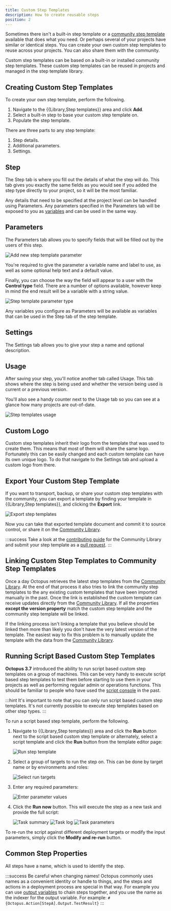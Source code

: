 ```yaml
---
title: Custom Step Templates
description: How to create reusable steps
position: 2
---
```


Sometimes there isn't a built-in step template or a [community step template](/docs/deployment-process/steps/community-step-templates.md) available that does what you need. Or perhaps several of your projects have similar or identical steps. You can create your own custom step templates to reuse across your projects. You can also share them with the community.

Custom step templates can be based on a built-in or installed community step templates. These custom step templates can be reused in projects and managed in the step template library.

## Creating Custom Step Templates

To create your own step template, perform the following.

1. Navigate to the {{Library,Step templates}} area and click **Add**.
2. Select a built-in step to base your custom step template on.  
3. Populate the step template. 

There are three parts to any step template:

1. Step details.
2. Additional parameters.
3. Settings.

## Step

The Step tab is where you fill out the details of what the step will do. This tab gives you exactly the same fields as you would see if you added the step type directly to your project, so it will be the most familiar.

Any details that need to be specified at the project level can be handled using Parameters. Any parameters specified in the Parameters tab will be exposed to you as [variables](/docs/deployment-process/variables/index.md) and can be used in the same way.

## Parameters

The Parameters tab allows you to specify fields that will be filled out by the users of this step.

![Add new step template parameter](step-templates-new-parameter.png "width=500")

You're required to give the parameter a variable name and label to use, as well as some optional help text and a default value.

Finally, you can choose the way the field will appear to a user with the **Control type** field. There are a number of options available, however keep in mind the end result will be a variable with a string value.

![Step template parameter type](step-templates-parameter-type.png "width=500")

Any variables you configure as Parameters will be available as variables that can be used in the Step tab of the step template.

## Settings

The Settings tab allows you to give your step a name and optional description.

## Usage

After saving your step, you'll notice another tab called Usage. This tab shows where the step is being used and whether the version being used is current or a previous version.

You'll also see a handy counter next to the Usage tab so you can see at a glance how many projects are out-of-date.

![Step templates usage](step-templates-usage.png "width=500")

## Custom Logo

Custom step templates inherit their logo from the template that was used to create them. This means that most of them will share the same logo. Fortunately this can be easily changed and each custom template can have its own unique logo. To do that navigate to the Settings tab and upload a custom logo from there.

## Export Your Custom Step Template

If you want to transport, backup, or share your custom step templates with the community, you can export a template by finding your template in {{Library,Step templates}}, and clicking the **Export** link.

![Export step templates](step-templates-export.png "width=500")

Now you can take that exported template document and commit it to source control, or share it on the [Community Library](https://library.octopus.com/).

:::success
Take a look at the [contributing guide](https://github.com/OctopusDeploy/Library/blob/master/.github/CONTRIBUTING.md) for the Community Library and submit your step template as a [pull request](https://github.com/OctopusDeploy/Library/pulls).
:::

## Linking Custom Step Templates to Community Step Templates

Once a day Octopus retrieves the latest step templates from the [Community Library](https://library.octopus.com/). At the end of that process it also tries to link the community step templates to the any existing custom templates that have been imported manually in the past. Once the link is established the custom template can receive updates directly from the [Community Library](https://library.octopus.com/). If all the properties **except the version property** match the custom step template and the community step template will be linked.

If the linking process isn't linking a template that you believe should be linked then more than likely you don't have the very latest version of the template. The easiest way to fix this problem is to manually update the template with the data from the [Community Library](https://library.octopus.com/).

## Running Script Based Custom Step Templates

**Octopus 3.7** introduced the ability to run script based custom step templates on a group of machines. This can be very handy to execute script based step templates to test them before starting to use them in your projects as well as performing regular admin or operations functions. This should be familiar to people who have used the [script console](/docs/administration/script-console.md) in the past.

:::hint
It's important to note that you can only run script based custom step templates. It's not currently possible to execute step templates based on other step types.
:::

To run a script based step template, perform the following.

1. Navigate to {{Library,Step templates}} area and click the **Run** button next to the script based custom step template or alternately, select a script template and click the **Run** button from the template editor page:

   ![Run step template](step-templates-run.png "width=500")

2. Select a group of targets to run the step on. This can be done by target name or by environments and roles:

   ![Select run targets](step-templates-run-targets.png "width=500")

3. Enter any required parameters:

   ![Enter parameter values](step-templates-run-parameters.png "width=500")

4. Click the **Run now** button. This will execute the step as a new task and provide the full script:

   ![Task summary](step-templates-run-task-summary.png "width=500")
   ![Task log](step-templates-run-task-log.png "width=500")
   ![Task parameters](step-templates-run-task-parameters.png "width=500")

To re-run the script against different deployment targets or modify the input parameters, simply click the **Modify and re-run** button.

## Common Step Properties

All steps have a name, which is used to identify the step.

:::success
Be careful when changing names! Octopus commonly uses names as a convenient identity or handle to things, and the steps and actions in a deployment process are special in that way. For example you can use [output variables](/docs/deployment-process/variables/output-variables.md) to chain steps together, and you use the name as the indexer for the output variable. For example: `#{Octopus.Action[StepA].Output.TestResult}`
:::
